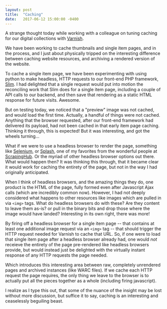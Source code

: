 ```yaml
---
layout: post
title:  "Caching"
date:   2017-06-12 15:00:00 -0400
---
```


A strange thought today while working with a colleague on tuning caching for our digital collections with [Varnish](https://varnish-cache.org/).

We have been working to cache thumbnails and single item pages, and in the process, and I just about physically tripped on the interesting difference between caching website resources, and archiving a rendered version of the website.

To cache a single item page, we have been experimenting with using python to make headless, HTTP requests to our front-end PHP framework, [Slim](https://www.slimframework.com/).  I had delighted that a single request would put into motion the reconciling work that Slim does for a single item page, including a couple of API calls to our backend, and then save that rendering as a static HTML response for future visits.  Awesome.  

But on testing today, we noticed that a "preview" image was not cached, and would load the first time.  Actually, a handful of things were not cached.  Anything that the browser requested, after our front-end framework had delivered its payload, had not been cached in that early item page caching.  Thinking it through, this is expected!  But it was interesting, and got the wheels turning...

What if we were to use a headless browser to render the page, something like [Selenium](http://selenium-python.readthedocs.io/), or [Splash](https://github.com/scrapinghub/splash), one of my favorites from the wonderful people at [ScrapingHub](https://scrapinghub.com/).  Or the myriad of other headless browser options out there.  What would happen then?  It was thinking this through, that it became clear it would work for caching the entirety of the page, but not in the way I had originally anticipated.

When I think of headless browsers, and the amazing things they do, one product is the HTML of the page, fully formed even after Javascript Ajax calls (which are incredibly common now).  However, I had not deeply considered what happens to other resources like images which are pulled in via `<img>` tags.  What do headless browsers do with these?  Are they content to leave them as-is?  or pull in the binary bits and drop those where the image would have landed?  Interesting in its own right, there was more!

By firing off a headless browser for a single item page -- that contains at least one additional image request via an `<img>` tag -- that should trigger the HTTP request needed for Varnish to cache that URL.  So, if one were to load that single item page after a headless browser already had, one would *not* receieve the entirety of the page pre-rendered like headless browsers provide, but would instead just be delighted with the virtually instant response of any HTTP requests the page needed.  

Which introduces this interesting area between raw, completely unrendered pages and archived instances (like WARC files).  If we cache each HTTP request the page requires, the only thing we leave to the browser is to actually put all the pieces together as a whole (including firing javascript).  

I realize as I type this out, that some of the nuance of the insight may be lost without more discussion, but suffice it to say, caching is an interesting and ceaselessly beguiling beast.
